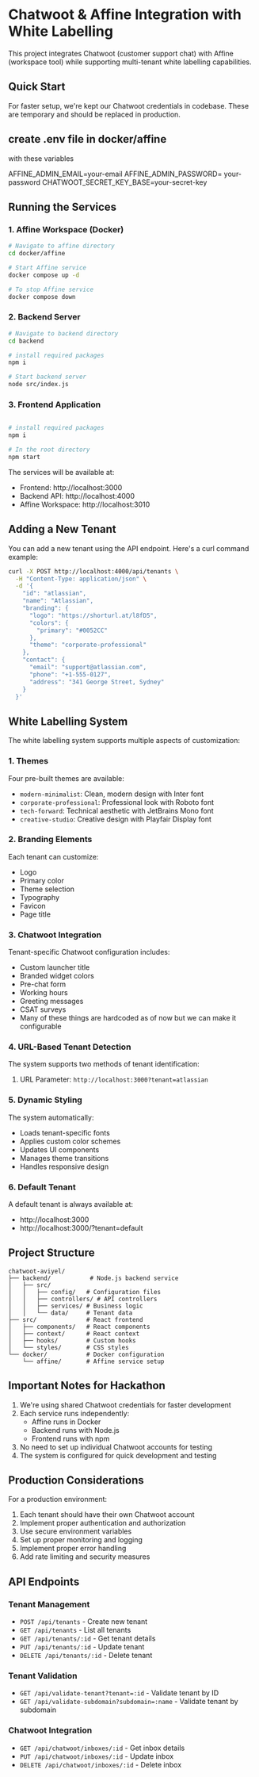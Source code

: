 # Chatwoot & Affine Integration with White Labelling

This project integrates Chatwoot (customer support chat) with Affine (workspace tool) while supporting multi-tenant white labelling capabilities.

## Quick Start

For faster setup, we're kept our Chatwoot credentials in codebase. These are temporary and should be replaced in production.

## create .env file in docker/affine 

with these variables 

AFFINE_ADMIN_EMAIL=your-email
AFFINE_ADMIN_PASSWORD= your-password
CHATWOOT_SECRET_KEY_BASE=your-secret-key

## Running the Services

### 1. Affine Workspace (Docker) 
```bash
# Navigate to affine directory
cd docker/affine

# Start Affine service
docker compose up -d

# To stop Affine service
docker compose down
```

### 2. Backend Server
```bash
# Navigate to backend directory
cd backend

# install required packages
npm i

# Start backend server
node src/index.js
```

### 3. Frontend Application
```bash

# install required packages
npm i

# In the root directory
npm start
```

The services will be available at:
- Frontend: http://localhost:3000
- Backend API: http://localhost:4000
- Affine Workspace: http://localhost:3010

## Adding a New Tenant

You can add a new tenant using the API endpoint. Here's a curl command example:

```bash
curl -X POST http://localhost:4000/api/tenants \
  -H "Content-Type: application/json" \
  -d '{
    "id": "atlassian",
    "name": "Atlassian",
    "branding": {
      "logo": "https://shorturl.at/l8fD5",
      "colors": {
        "primary": "#0052CC"
      },
      "theme": "corporate-professional"
    },
    "contact": {
      "email": "support@atlassian.com",
      "phone": "+1-555-0127",
      "address": "341 George Street, Sydney"
    }
  }'
```

## White Labelling System

The white labelling system supports multiple aspects of customization:

### 1. Themes
Four pre-built themes are available:
- `modern-minimalist`: Clean, modern design with Inter font
- `corporate-professional`: Professional look with Roboto font
- `tech-forward`: Technical aesthetic with JetBrains Mono font
- `creative-studio`: Creative design with Playfair Display font

### 2. Branding Elements
Each tenant can customize:
- Logo
- Primary color
- Theme selection
- Typography
- Favicon
- Page title

### 3. Chatwoot Integration
Tenant-specific Chatwoot configuration includes:
- Custom launcher title
- Branded widget colors
- Pre-chat form
- Working hours
- Greeting messages
- CSAT surveys
- Many of these things are hardcoded as of now but we can make it configurable

### 4. URL-Based Tenant Detection
The system supports two methods of tenant identification:
1. URL Parameter: `http://localhost:3000?tenant=atlassian`


### 5. Dynamic Styling
The system automatically:
- Loads tenant-specific fonts
- Applies custom color schemes
- Updates UI components
- Manages theme transitions
- Handles responsive design

### 6. Default Tenant
A default tenant is always available at:
- http://localhost:3000
- http://localhost:3000/?tenant=default

## Project Structure
```
chatwoot-aviyel/
├── backend/           # Node.js backend service
│   ├── src/
│   │   ├── config/   # Configuration files
│   │   ├── controllers/ # API controllers
│   │   ├── services/ # Business logic
│   │   └── data/     # Tenant data
├── src/              # React frontend
│   ├── components/   # React components
│   ├── context/      # React context
│   ├── hooks/        # Custom hooks
│   └── styles/       # CSS styles
└── docker/           # Docker configuration
    └── affine/       # Affine service setup
```

## Important Notes for Hackathon

1. We're using shared Chatwoot credentials for faster development
2. Each service runs independently:
   - Affine runs in Docker
   - Backend runs with Node.js
   - Frontend runs with npm
3. No need to set up individual Chatwoot accounts for testing
4. The system is configured for quick development and testing

## Production Considerations

For a production environment:
1. Each tenant should have their own Chatwoot account
2. Implement proper authentication and authorization
3. Use secure environment variables
4. Set up proper monitoring and logging
5. Implement proper error handling
6. Add rate limiting and security measures

## API Endpoints

### Tenant Management
- `POST /api/tenants` - Create new tenant
- `GET /api/tenants` - List all tenants
- `GET /api/tenants/:id` - Get tenant details
- `PUT /api/tenants/:id` - Update tenant
- `DELETE /api/tenants/:id` - Delete tenant

### Tenant Validation
- `GET /api/validate-tenant?tenant=:id` - Validate tenant by ID
- `GET /api/validate-subdomain?subdomain=:name` - Validate tenant by subdomain

### Chatwoot Integration
- `GET /api/chatwoot/inboxes/:id` - Get inbox details
- `PUT /api/chatwoot/inboxes/:id` - Update inbox
- `DELETE /api/chatwoot/inboxes/:id` - Delete inbox
